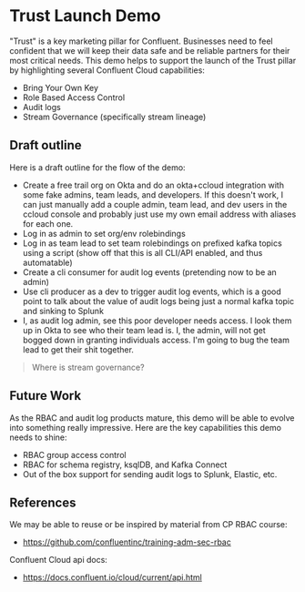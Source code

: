 # Trust Launch Demo

"Trust" is a key marketing pillar for Confluent. Businesses need to feel confident that we will keep their data safe and be reliable partners for their most critical needs. This demo helps to support the launch of the Trust pillar by highlighting several Confluent Cloud capabilities:
- Bring Your Own Key
- Role Based Access Control
- Audit logs
- Stream Governance (specifically stream lineage)


## Draft outline

Here is a draft outline for the flow of the demo:
- Create a free trail org on Okta and do an okta+ccloud integration with some fake admins, team leads, and developers. If this doesn't work, I can just manually add a couple admin, team lead, and dev users in the ccloud console and probably just use my own email address with aliases for each one.
- Log in as admin to set org/env rolebindings
- Log in as team lead to set team rolebindings on prefixed kafka topics using a script (show off that this is all CLI/API enabled, and thus automatable)
- Create a cli consumer for audit log events (pretending now to be an admin)
- Use cli producer as a dev to trigger audit log events, which is a good point to talk about the value of audit logs being just a normal kafka topic and sinking to Splunk
- I, as audit log admin, see this poor developer needs access. I look them up in Okta to see who their team lead is. I, the admin, will not get bogged down in granting individuals access. I'm going to bug the team lead to get their shit together.

> Where is stream governance?

## Future Work
As the RBAC and audit log products mature, this demo will be able to evolve into something really impressive. Here are the key capabilities this demo needs to shine:
- RBAC group access control
- RBAC for schema registry, ksqlDB, and Kafka Connect
- Out of the box support for sending audit logs to Splunk, Elastic, etc.

## References

We may be able to reuse or be inspired by material from CP RBAC course:
- https://github.com/confluentinc/training-adm-sec-rbac

Confluent Cloud api docs:
- https://docs.confluent.io/cloud/current/api.html